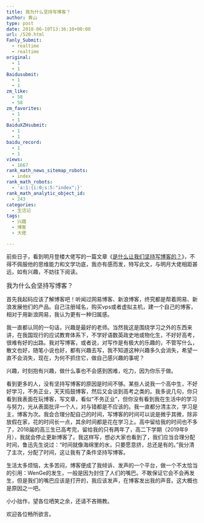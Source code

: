 ```yaml
---
title: 我为什么坚持写博客？
author: 青山
type: post
date: 2018-06-10T13:36:10+00:00
url: /520.html
Fanly_Submit:
  - realtime
  - realtime
original:
  - 1
  - 1
Baidusubmit:
  - 1
  - 1
zm_like:
  - 58
  - 58
zm_favorites:
  - 1
  - 1
BaiduXZHsubmit:
  - 1
  - 1
baidu_record:
  - 1
  - 1
views:
  - 1667
rank_math_news_sitemap_robots:
  - index
rank_math_robots:
  - 'a:1:{i:0;s:5:"index";}'
rank_math_analytic_object_id:
  - 243
categories:
  - 生活记
tags:
  - 兴趣
  - 博客
  - 大佬

---
```

前些日子，看到明月登楼大佬写的一篇文章《[是什么让我们坚持写博客的？][1]》，不得不佩服他的思维能力和文学功底，我亦有感而发，特写此文，与明月大佬相距甚远，如有兴趣，不妨往下阅读。

<span style="font-size: 12pt;">我为什么会坚持写博客？</span>

首先我起码应该了解博客吧！听闻过网易博客、新浪博客，终究都是帮着网易、新浪发展他们的产品。自己注册域名，购买vps或者虚拟主机，建一个自己的博客，相对于用新浪网易，我认为更有一种归属感。

我一直都认同的一句话，兴趣是最好的老师。当然我这是围绕学习之外的东西来讲，在我国现行的应试教育体系下，不学好语数英政史地或物化生，不好好高考，很难有好的出路。我对写博客，或者说，对写作是有极大的乐趣的，不管写什么，散文也好，随笔小说也好，都有兴趣去写，我不知道这种兴趣多久会消失，希望一直不会消失，现在，为何不抓住它，做自己感兴趣的事呢？

兴趣，时刻抱有兴趣，做什么事也不会感到困难，吃力，因为你乐于做。

看到更多的人，没有坚持写博客的原因是时间不够。某些人说我一个高中生，不好好学习，不务正业，天天捣鼓博客，然后又会谈到高考之类的。我多说几句，你只看到我表面在玩博客，写文章，看似“不务正业”，但你没有看到我在生活中的学习与努力，光从表面批评一个人，对与错都是不应该的。我一直都分清主次，学习是主，博客为次。我会合理分配自己的时间，写博客的时间可以说是微乎其微，除非放假在家，花的时间长一点，其余时间都是花在学习上。高中留给我的时间也不多了，2018届的高三生已高考完，留给我的只有两年了，高二下学期（2019年9月），我就会停止更新博客了。我这样写，想必大家也看到了，我们应当合理分配时间，鲁迅先生说过：“时间就像海绵里的水，只要愿意挤，总还是有的。”我分清了主次，分配了时间，这让我有了条件坚持写博客。

生活太多烦恼，太多苦闷，博客便成了我倾诉、发声的一个平台，做一个不太恰当的引用：WenGe的发生，一般是因为封住了人们的嘴巴。不敢保证它会不会再发生，但是我们的嘴巴应该是打开的，我应该发声，在博客发出我的声音。这大概也是原因之一吧。

小小拙作，望各位哂笑之余，还请不吝赐教。

欢迎各位畅所欲言。

 [1]: https://www.imydl.com/jiawen/8042.html
